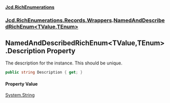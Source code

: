 #### [Jcd.RichEnumerations](index.md 'index')

### [Jcd.RichEnumerations.Records.Wrappers](Jcd.RichEnumerations.Records.Wrappers.md 'Jcd.RichEnumerations.Records.Wrappers').[NamedAndDescribedRichEnum&lt;TValue,TEnum&gt;](Jcd.RichEnumerations.Records.Wrappers.NamedAndDescribedRichEnum_TValue,TEnum_.md 'Jcd.RichEnumerations.Records.Wrappers.NamedAndDescribedRichEnum<TValue,TEnum>')

## NamedAndDescribedRichEnum<TValue,TEnum>.Description Property

The description for the instance. This should be unique.

```csharp
public string Description { get; }
```

#### Property Value

[System.String](https://docs.microsoft.com/en-us/dotnet/api/System.String 'System.String')